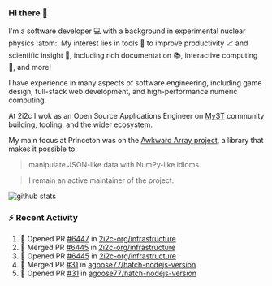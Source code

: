 ### Hi there 👋 

I'm a software developer 💻 with a background in experimental nuclear physics :atom:. My interest lies in tools :wrench: to improve productivity :chart_with_upwards_trend: and scientific insight :telescope:, including rich documentation 📚, interactive computing 🧮, and more! 

I have experience in many aspects of software engineering, including game design, full-stack web development, and high-performance numeric computing. 

At 2i2c I wok as an Open Source Applications Engineer on [MyST](https://github.com/jupyter-book/mystmd) community building, tooling, and the wider ecosystem. 

My main focus at Princeton was on the [Awkward Array project](awkward-array.org/), a library that makes it possible to 
> manipulate JSON-like data with NumPy-like idioms.

> I remain an active maintainer of the project. 

![github stats](https://github-readme-stats.vercel.app/api?username=agoose77&show_icons=true&hide_rank=true&hide_title=true&bg_color=30,e76445,904e95&text_color=efe3ec&icon_color=efe3ec)
<!--
**agoose77/agoose77** is a ✨ _special_ ✨ repository because its `README.md` (this file) appears on your GitHub profile.

Here are some ideas to get you started:

- 🔭 I’m currently working on ...
- 🌱 I’m currently learning ...
- 👯 I’m looking to collaborate on ...
- 🤔 I’m looking for help with ...
- 💬 Ask me about ...
- 📫 How to reach me: ...
- 😄 Pronouns: ...
- ⚡ Fun fact: ...
-->

### :zap: Recent Activity

<!--START_SECTION:activity-->
1. 💪 Opened PR [#6447](https://github.com/2i2c-org/infrastructure/pull/6447) in [2i2c-org/infrastructure](https://github.com/2i2c-org/infrastructure)
2. 🎉 Merged PR [#6445](https://github.com/2i2c-org/infrastructure/pull/6445) in [2i2c-org/infrastructure](https://github.com/2i2c-org/infrastructure)
3. 💪 Opened PR [#6445](https://github.com/2i2c-org/infrastructure/pull/6445) in [2i2c-org/infrastructure](https://github.com/2i2c-org/infrastructure)
4. 🎉 Merged PR [#31](https://github.com/agoose77/hatch-nodejs-version/pull/31) in [agoose77/hatch-nodejs-version](https://github.com/agoose77/hatch-nodejs-version)
5. 💪 Opened PR [#31](https://github.com/agoose77/hatch-nodejs-version/pull/31) in [agoose77/hatch-nodejs-version](https://github.com/agoose77/hatch-nodejs-version)
<!--END_SECTION:activity-->
